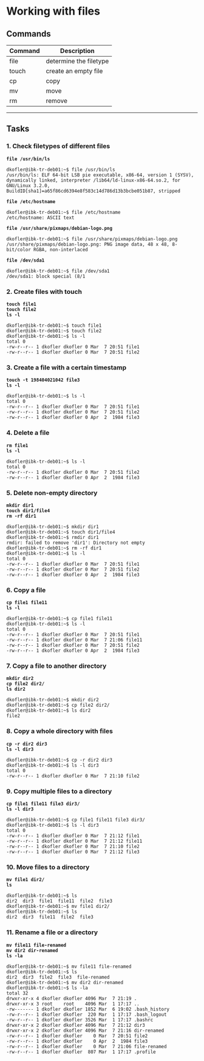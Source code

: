 # Working with files
## Commands
| Command | Description |
| ---| --- |
| file | determine the filetype |
| touch | create an empty file |
| cp | copy |
| mv | move |
| rm | remove |
---

## Tasks
### 1. Check filetypes of different files
**`file /usr/bin/ls`**
```
dkofler@ibk-tr-deb01:~$ file /usr/bin/ls
/usr/bin/ls: ELF 64-bit LSB pie executable, x86-64, version 1 (SYSV), dynamically linked, interpreter /lib64/ld-linux-x86-64.so.2, for GNU/Linux 3.2.0, BuildID[sha1]=a65f86cd6394e8f583c14d786d13b3bcbe051b87, stripped
```
**`file /etc/hostname`**
```
dkofler@ibk-tr-deb01:~$ file /etc/hostname 
/etc/hostname: ASCII text
```

**`file /usr/share/pixmaps/debian-logo.png`**
```
dkofler@ibk-tr-deb01:~$ file /usr/share/pixmaps/debian-logo.png
/usr/share/pixmaps/debian-logo.png: PNG image data, 48 x 48, 8-bit/color RGBA, non-interlaced
```

**`file /dev/sda1`**
```
dkofler@ibk-tr-deb01:~$ file /dev/sda1
/dev/sda1: block special (8/1
```

### 2. Create files with touch
**`touch file1`**  
**`touch file2`**  
**`ls -l`**
```
dkofler@ibk-tr-deb01:~$ touch file1
dkofler@ibk-tr-deb01:~$ touch file2
dkofler@ibk-tr-deb01:~$ ls -l
total 0
-rw-r--r-- 1 dkofler dkofler 0 Mar  7 20:51 file1
-rw-r--r-- 1 dkofler dkofler 0 Mar  7 20:51 file2

```

### 3. Create a file with a certain timestamp
**`touch -t 198404021042 file3`**  
**`ls -l`**
```
dkofler@ibk-tr-deb01:~$ ls -l
total 0
-rw-r--r-- 1 dkofler dkofler 0 Mar  7 20:51 file1
-rw-r--r-- 1 dkofler dkofler 0 Mar  7 20:51 file2
-rw-r--r-- 1 dkofler dkofler 0 Apr  2  1984 file3
```

### 4. Delete a file
**`rm file1`**  
**`ls -l`**
```
dkofler@ibk-tr-deb01:~$ ls -l
total 0
-rw-r--r-- 1 dkofler dkofler 0 Mar  7 20:51 file2
-rw-r--r-- 1 dkofler dkofler 0 Apr  2  1984 file3
```

### 5. Delete non-empty directory
**`mkdir dir1`**  
**`touch dir1/file4`**  
**`rm -rf dir1`**
```
dkofler@ibk-tr-deb01:~$ mkdir dir1
dkofler@ibk-tr-deb01:~$ touch dir1/file4
dkofler@ibk-tr-deb01:~$ rmdir dir1
rmdir: failed to remove 'dir1': Directory not empty
dkofler@ibk-tr-deb01:~$ rm -rf dir1
dkofler@ibk-tr-deb01:~$ ls -l
total 0
-rw-r--r-- 1 dkofler dkofler 0 Mar  7 20:51 file1
-rw-r--r-- 1 dkofler dkofler 0 Mar  7 20:51 file2
-rw-r--r-- 1 dkofler dkofler 0 Apr  2  1984 file3
```

### 6. Copy a file
**`cp file1 file11`**  
**`ls -l`**
```
dkofler@ibk-tr-deb01:~$ cp file1 file11
dkofler@ibk-tr-deb01:~$ ls -l
total 0
-rw-r--r-- 1 dkofler dkofler 0 Mar  7 20:51 file1
-rw-r--r-- 1 dkofler dkofler 0 Mar  7 21:06 file11
-rw-r--r-- 1 dkofler dkofler 0 Mar  7 20:51 file2
-rw-r--r-- 1 dkofler dkofler 0 Apr  2  1984 file3
```

### 7. Copy a file to another directory
**`mkdir dir2`**  
**`cp file2 dir2/`**  
**`ls dir2`**
```
dkofler@ibk-tr-deb01:~$ mkdir dir2
dkofler@ibk-tr-deb01:~$ cp file2 dir2/
dkofler@ibk-tr-deb01:~$ ls dir2
file2
```

### 8. Copy a whole directory with files
**`cp -r dir2 dir3`**  
**`ls -l dir3`**
```
dkofler@ibk-tr-deb01:~$ cp -r dir2 dir3
dkofler@ibk-tr-deb01:~$ ls -l dir3
total 0
-rw-r--r-- 1 dkofler dkofler 0 Mar  7 21:10 file2
```

### 9. Copy multiple files to a directory
**`cp file1 file11 file3 dir3/`**  
**`ls -l dir3`**
```
dkofler@ibk-tr-deb01:~$ cp file1 file11 file3 dir3/
dkofler@ibk-tr-deb01:~$ ls -l dir3
total 0
-rw-r--r-- 1 dkofler dkofler 0 Mar  7 21:12 file1
-rw-r--r-- 1 dkofler dkofler 0 Mar  7 21:12 file11
-rw-r--r-- 1 dkofler dkofler 0 Mar  7 21:10 file2
-rw-r--r-- 1 dkofler dkofler 0 Mar  7 21:12 file3
```

### 10. Move files to a directory
**`mv file1 dir2/`**  
**`ls`**

```
dkofler@ibk-tr-deb01:~$ ls
dir2  dir3  file1  file11  file2  file3
dkofler@ibk-tr-deb01:~$ mv file1 dir2/
dkofler@ibk-tr-deb01:~$ ls
dir2  dir3  file11  file2  file3
```

### 11. Rename a file or a directory
**`mv file11 file-renamed`**  
**`mv dir2 dir-renamed`**  
**`ls -la`**
```
dkofler@ibk-tr-deb01:~$ mv file11 file-renamed
dkofler@ibk-tr-deb01:~$ ls
dir2  dir3  file2  file3  file-renamed
dkofler@ibk-tr-deb01:~$ mv dir2 dir-renamed
dkofler@ibk-tr-deb01:~$ ls -la
total 32
drwxr-xr-x 4 dkofler dkofler 4096 Mar  7 21:19 .
drwxr-xr-x 3 root    root    4096 Mar  1 17:17 ..
-rw------- 1 dkofler dkofler 1852 Mar  6 19:02 .bash_history
-rw-r--r-- 1 dkofler dkofler  220 Mar  1 17:17 .bash_logout
-rw-r--r-- 1 dkofler dkofler 3526 Mar  1 17:17 .bashrc
drwxr-xr-x 2 dkofler dkofler 4096 Mar  7 21:12 dir3
drwxr-xr-x 2 dkofler dkofler 4096 Mar  7 21:16 dir-renamed
-rw-r--r-- 1 dkofler dkofler    0 Mar  7 20:51 file2
-rw-r--r-- 1 dkofler dkofler    0 Apr  2  1984 file3
-rw-r--r-- 1 dkofler dkofler    0 Mar  7 21:06 file-renamed
-rw-r--r-- 1 dkofler dkofler  807 Mar  1 17:17 .profile
```
